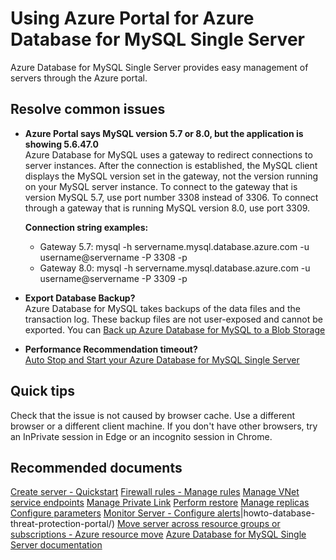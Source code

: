 <properties
    pageTitle="Using Azure Portal for Azure Database for MySQL Single Server"
    description="Using Azure Portal for Azure Database for MySQL Single Server"
    service="microsoft.dbformysql"
    resource="servers"
    authors="ajlam"
    ms.author="andrela,ltoland"
    displayOrder="290"
    selfHelpType="generic"
    supportTopicIds="32747548"
    resourceTags="servers, databases"
    productPesIds="17343"
    cloudEnvironments="public, Fairfax, usnat, ussec"
    articleId="5df358bd-ffdf-4b85-81ed-d3664fb38560"
    ownershipId="AzureData_AzureDatabaseforMySQL"
/>

# Using Azure Portal for Azure Database for MySQL Single Server

Azure Database for MySQL Single Server provides easy management of servers through the Azure portal.

## Resolve common issues

* **Azure Portal says MySQL version 5.7 or 8.0, but the application is showing 5.6.47.0**<br>
Azure Database for MySQL uses a gateway to redirect connections to server instances. After the connection is established, the MySQL client displays the MySQL version set in the gateway, not the version running on your MySQL server instance. To connect to the gateway that is version MySQL 5.7,  use port number 3308 instead of 3306. To connect through a gateway that is running MySQL version 8.0, use port 3309.

  **Connection string examples:**<br>
  * Gateway 5.7: mysql -h servername.mysql.database.azure.com -u username@servername -P 3308 -p
  * Gateway 8.0: mysql -h servername.mysql.database.azure.com -u username@servername -P 3309 -p

* **Export Database Backup?**<br>
   Azure Database for MySQL takes backups of the data files and the transaction log. These backup files are not user-exposed and cannot be exported. You can [Back up Azure Database for MySQL to a Blob Storage](https://techcommunity.microsoft.com/t5/azure-database-for-mysql/backup-azure-database-for-mysql-to-a-blob-storage/ba-p/803830)

* **Performance Recommendation timeout?**<br>
   [Auto Stop and Start your Azure Database for MySQL Single Server](https://techcommunity.microsoft.com/t5/azure-database-for-mysql/auto-stop-and-start-your-azure-database-for-mysql-single-server/ba-p/1955740)

## Quick tips
Check that the issue is not caused by browser cache. Use a different browser or a different client machine. If you don't have other browsers, try an InPrivate session in Edge or an incognito session in Chrome.

## **Recommended documents**

[Create server - Quickstart](https://docs.microsoft.com/azure/mysql/quickstart-create-mysql-server-database-using-azure-portal)
[Firewall rules - Manage rules](https://docs.microsoft.com/azure/mysql/howto-manage-firewall-using-portal/)
[Manage VNet service endpoints](https://docs.microsoft.com/azure/mysql/howto-manage-vnet-using-portal/)
[Manage Private Link](https://docs.microsoft.com/azure/mysql/howto-configure-privatelink-portal)
[Perform restore](https://docs.microsoft.com/azure/mysql/howto-restore-server-portal/)
[Manage replicas](https://docs.microsoft.com/azure/mysql/howto-read-replicas-portal/)
[Configure parameters](https://docs.microsoft.com/azure/mysql/howto-server-parameters/)
[Monitor Server - Configure alerts](https://docs.microsoft.com/azure/mysql/howto-alert-on-metric/)|howto-database-threat-protection-portal/)
[Move server across resource groups or subscriptions - Azure resource move](https://docs.microsoft.com/azure/azure-resource-manager/resource-group-move-resources)
[Azure Database for MySQL Single Server documentation](https://docs.microsoft.com/azure/mysql/single-server)
